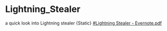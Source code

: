# Lightning_Stealer
a quick look into Lightning stealer {Static}
[#Lightning Stealer - Evernote.pdf](https://github.com/ringxzero/Lightning_Stealer/files/8467380/Lightning.Stealer.-.Evernote.pdf)
